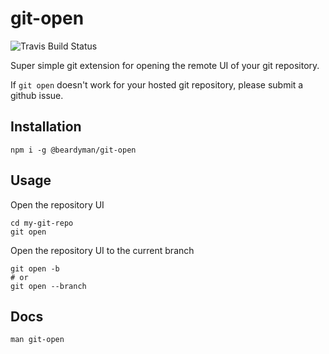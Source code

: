 # git-open
![Travis Build Status](https://travis-ci.org/beardyman/git-open.svg?branch=master)

Super simple git extension for opening the remote UI of your git repository.

If `git open` doesn't work for your hosted git repository, please submit a github issue.

## Installation
```shell script
npm i -g @beardyman/git-open
```

## Usage
Open the repository UI
```shell script
cd my-git-repo
git open
```

Open the repository UI to the current branch
```shell script
git open -b
# or
git open --branch
```

## Docs
```shell script
man git-open
```